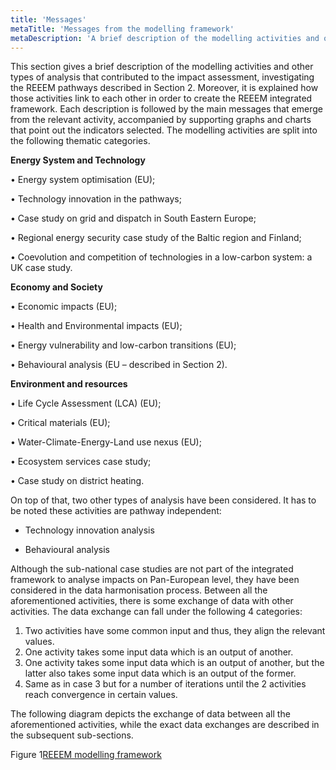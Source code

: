 ```yaml
---
title: 'Messages'
metaTitle: 'Messages from the modelling framework'
metaDescription: 'A brief description of the modelling activities and other types of analysis that contributed to the impact assessment on the Pan EU scale, investigating the REEEM pathways'
---
```


This section gives a brief description of the modelling activities and other types of analysis that contributed to the impact assessment, investigating the REEEM pathways described in Section 2. Moreover, it is explained how those activities link to each other in order to create the REEEM integrated framework. Each description is followed by the main messages that emerge from the relevant activity, accompanied by supporting graphs and charts that point out the indicators selected. The modelling activities are split into the following thematic categories.

**Energy System and Technology**

•	Energy system optimisation (EU);

•	Technology innovation in the pathways;

•	Case study on grid and dispatch in South Eastern Europe;

•	Regional energy security case study of the Baltic region and Finland;

•	Coevolution and competition of technologies in a low-carbon system: a UK case study.

**Economy and Society**

•	Economic impacts (EU);

•	Health and Environmental impacts (EU);

•	Energy vulnerability and low-carbon transitions (EU);

•	Behavioural analysis (EU – described in Section 2).

**Environment and resources**

•	Life Cycle Assessment (LCA) (EU);

•	Critical materials (EU);

•	Water-Climate-Energy-Land use nexus (EU);

•	Ecosystem services case study;

•	Case study on district heating.

On top of that, two other types of analysis have been considered. It has to be noted these activities are pathway independent:

*	Technology innovation analysis

*	Behavioural analysis

Although the sub-national case studies are not part of the integrated framework to analyse impacts on Pan-European level, they have been considered in the data harmonisation process. Between all the aforementioned activities, there is some exchange of data with other activities. The data exchange can fall under the following 4 categories:

1.	Two activities have some common input and thus, they align the relevant values.
2.	One activity takes some input data which is an output of another.
3.	One activity takes some input data which is an output of another, but the latter also takes some input data which is an output of the former.
4.	Same as in case 3 but for a number of iterations until the 2 activities reach convergence in certain values.

The following diagram depicts the exchange of data between all the aforementioned activities, while the exact data exchanges are described in the subsequent sub-sections.

Figure 1[REEEM modelling framework](./reeem-modelling-framework.png)
